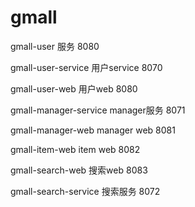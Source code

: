 # gmall

gmall-user 服务 8080

gmall-user-service 用户service 8070

gmall-user-web 用户web    8080

gmall-manager-service manager服务 8071

gmall-manager-web manager web 8081

gmall-item-web item web 8082

gmall-search-web 搜索web 8083

gmall-search-service 搜索服务 8072